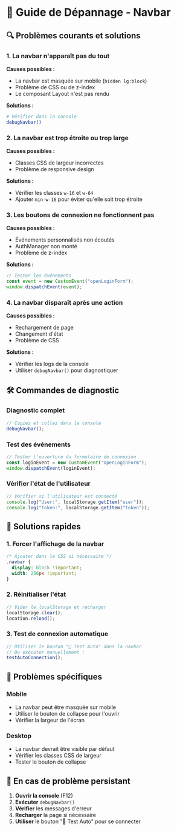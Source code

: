 # 🧭 Guide de Dépannage - Navbar

## 🔍 Problèmes courants et solutions

### 1. La navbar n'apparaît pas du tout

**Causes possibles :**

- La navbar est masquée sur mobile (`hidden lg:block`)
- Problème de CSS ou de z-index
- Le composant Layout n'est pas rendu

**Solutions :**

```bash
# Vérifier dans la console
debugNavbar()
```

### 2. La navbar est trop étroite ou trop large

**Causes possibles :**

- Classes CSS de largeur incorrectes
- Problème de responsive design

**Solutions :**

- Vérifier les classes `w-16` et `w-64`
- Ajouter `min-w-16` pour éviter qu'elle soit trop étroite

### 3. Les boutons de connexion ne fonctionnent pas

**Causes possibles :**

- Événements personnalisés non écoutés
- AuthManager non monté
- Problème de z-index

**Solutions :**

```javascript
// Tester les événements
const event = new CustomEvent("openLoginForm");
window.dispatchEvent(event);
```

### 4. La navbar disparaît après une action

**Causes possibles :**

- Rechargement de page
- Changement d'état
- Problème de CSS

**Solutions :**

- Vérifier les logs de la console
- Utiliser `debugNavbar()` pour diagnostiquer

## 🛠️ Commandes de diagnostic

### Diagnostic complet

```javascript
// Copiez et collez dans la console
debugNavbar();
```

### Test des événements

```javascript
// Tester l'ouverture du formulaire de connexion
const loginEvent = new CustomEvent("openLoginForm");
window.dispatchEvent(loginEvent);
```

### Vérifier l'état de l'utilisateur

```javascript
// Vérifier si l'utilisateur est connecté
console.log("User:", localStorage.getItem("user"));
console.log("Token:", localStorage.getItem("token"));
```

## 🎯 Solutions rapides

### 1. Forcer l'affichage de la navbar

```css
/* Ajouter dans le CSS si nécessaire */
.navbar {
  display: block !important;
  width: 256px !important;
}
```

### 2. Réinitialiser l'état

```javascript
// Vider le localStorage et recharger
localStorage.clear();
location.reload();
```

### 3. Test de connexion automatique

```javascript
// Utiliser le bouton "🧪 Test Auto" dans la navbar
// Ou exécuter manuellement :
testAutoConnection();
```

## 📱 Problèmes spécifiques

### Mobile

- La navbar peut être masquée sur mobile
- Utiliser le bouton de collapse pour l'ouvrir
- Vérifier la largeur de l'écran

### Desktop

- La navbar devrait être visible par défaut
- Vérifier les classes CSS de largeur
- Tester le bouton de collapse

## 🚨 En cas de problème persistant

1. **Ouvrir la console** (F12)
2. **Exécuter** `debugNavbar()`
3. **Vérifier** les messages d'erreur
4. **Recharger** la page si nécessaire
5. **Utiliser** le bouton "🧪 Test Auto" pour se connecter
